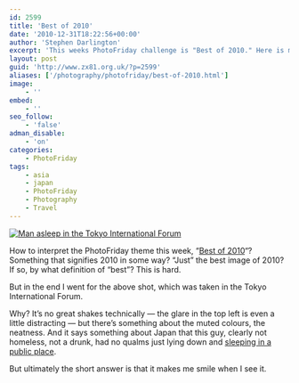 ```yaml
---
id: 2599
title: 'Best of 2010'
date: '2010-12-31T18:22:56+00:00'
author: 'Stephen Darlington'
excerpt: 'This weeks PhotoFriday challenge is "Best of 2010." Here is my entry.'
layout: post
guid: 'http://www.zx81.org.uk/?p=2599'
aliases: ['/photography/photofriday/best-of-2010.html']
image:
    - ''
embed:
    - ''
seo_follow:
    - 'false'
adman_disable:
    - 'on'
categories:
    - PhotoFriday
tags:
    - asia
    - japan
    - PhotoFriday
    - Photography
    - Travel
---
```


[![Man asleep in the Tokyo International Forum](https://i0.wp.com/farm5.staticflickr.com/4153/5093742673_6159c43e61.jpg?resize=500%2C333)](http://www.flickr.com/photos/stephendarlington/5093742673/ "Man asleep in the Tokyo International Forum by stephendarlington, on Flickr")

How to interpret the PhotoFriday theme this week, “[Best of 2010](http://www.photofriday.com/archives/challenge/001045.php)“? Something that signifies 2010 in some way? “Just” the best image of 2010? If so, by what definition of “best”? This is hard.

But in the end I went for the above shot, which was taken in the Tokyo International Forum.

Why? It’s no great shakes technically — the glare in the top left is even a little distracting — but there’s something about the muted colours, the neatness. And it says something about Japan that this guy, clearly not homeless, not a drunk, had no qualms just lying down and [sleeping in a public place](http://www.zx81.org.uk/travel/japan-sleeping.html).

But ultimately the short answer is that it makes me smile when I see it.